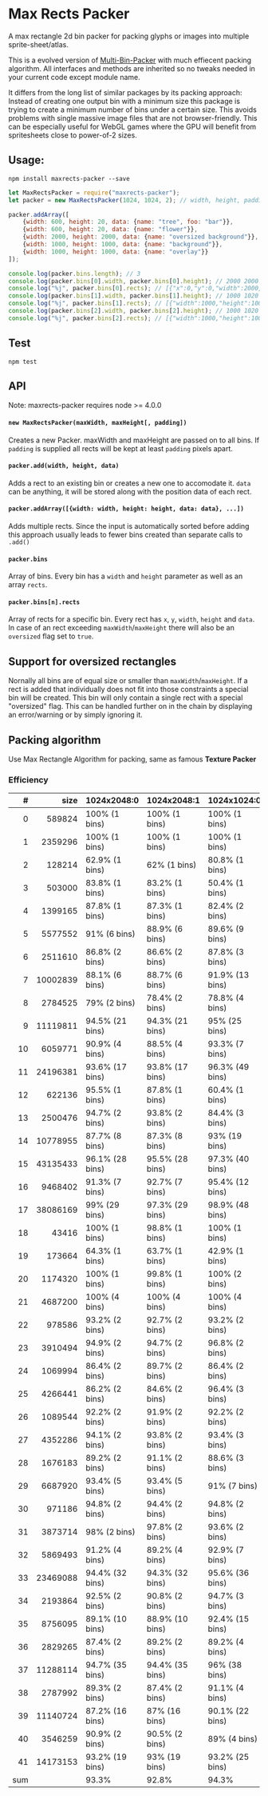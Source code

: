 # Max Rects Packer
A max rectangle 2d bin packer for packing glyphs or images into multiple sprite-sheet/atlas.

This is a evolved version of [Multi-Bin-Packer](https://github.com/marekventur/multi-bin-packer) with much effiecent packing algorithm. All interfaces and methods are inherited so no tweaks needed in your current code except module name.

It differs from the long list of similar packages by its packing approach: Instead of creating one output bin with a minimum size this package is trying to create a minimum number of bins under a certain size. This avoids problems with single massive image files that are not browser-friendly. This can be especially useful for WebGL games where the GPU will benefit from spritesheets close to power-of-2 sizes.

## Usage:
```
npm install maxrects-packer --save
```

```javascript
let MaxRectsPacker = require("maxrects-packer");
let packer = new MaxRectsPacker(1024, 1024, 2); // width, height, padding

packer.addArray([
    {width: 600, height: 20, data: {name: "tree", foo: "bar"}},
    {width: 600, height: 20, data: {name: "flower"}},
    {width: 2000, height: 2000, data: {name: "oversized background"}},
    {width: 1000, height: 1000, data: {name: "background"}},
    {width: 1000, height: 1000, data: {name: "overlay"}}
]);

console.log(packer.bins.length); // 3
console.log(packer.bins[0].width, packer.bins[0].height); // 2000 2000
console.log("%j", packer.bins[0].rects); // [{"x":0,"y":0,"width":2000,"height":2000,"data":{"name":"oversized background"},"oversized":true}]
console.log(packer.bins[1].width, packer.bins[1].height); // 1000 1020
console.log("%j", packer.bins[1].rects); // [{"width":1000,"height":1000,"x":0,"y":0,"data":{"name":"background"}},{"width":600,"height":20,"x":0,"y":1000,"data":{"name":"tree","foo":"bar"}}]
console.log(packer.bins[2].width, packer.bins[2].height); // 1000 1020
console.log("%j", packer.bins[2].rects); // [{"width":1000,"height":1000,"x":0,"y":0,"data":{"name":"overlay"}},{"width":600,"height":20,"x":0,"y":1000,"data":{"name":"flower"}}]
```

## Test
```
npm test
```

## API

Note: maxrects-packer requires node >= 4.0.0

#### ```new MaxRectsPacker(maxWidth, maxHeight[, padding])```
Creates a new Packer. maxWidth and maxHeight are passed on to all bins. If ```padding``` is supplied all rects will be kept at least ```padding``` pixels apart.

#### ```packer.add(width, height, data)```
Adds a rect to an existing bin or creates a new one to accomodate it. ```data``` can be anything, it will be stored along with the position data of each rect.

#### ```packer.addArray([{width: width, height: height, data: data}, ...])```
Adds multiple rects. Since the input is automatically sorted before adding this approach usually leads to fewer bins created than separate calls to ```.add()```

#### ```packer.bins```
Array of bins. Every bin has a ```width``` and ```height``` parameter as well as an array ```rects```.

#### ```packer.bins[n].rects```
Array of rects for a specific bin. Every rect has ```x```, ```y```, ```width```, ```height``` and ```data```. In case of an rect exceeding ```maxWidth```/```maxHeight``` there will also be an ```oversized``` flag set to ```true```.

## Support for oversized rectangles
Nornally all bins are of equal size or smaller than ```maxWidth```/```maxHeight```. If a rect is added that individually does not fit into those constraints a special bin will be created. This bin will only contain a single rect with a special "oversized" flag. This can be handled further on in the chain by displaying an error/warning or by simply ignoring it.

## Packing algorithm
Use Max Rectangle Algorithm for packing, same as famous **Texture Packer**
  
### Efficiency

|  #  |   size   |   1024x2048:0   |   1024x2048:1   |   1024x1024:0   |   1024x1024:1   |   2048:2048:1   |
| ---:| ---:     | :---            | :---            | :---            | :---            | :---            |
|   0 |   589824 | 100% (1 bins)   | 100% (1 bins)   | 100% (1 bins)   | 100% (1 bins)   | 100% (1 bins)   |
|   1 |  2359296 | 100% (1 bins)   | 100% (1 bins)   | 100% (1 bins)   | 100% (1 bins)   | 100% (1 bins)   |
|   2 |   128214 | 62.9% (1 bins)  | 62% (1 bins)    | 80.8% (1 bins)  | 79.6% (1 bins)  | 79.6% (1 bins)  |
|   3 |   503000 | 83.8% (1 bins)  | 83.2% (1 bins)  | 50.4% (1 bins)  | 49.9% (1 bins)  | 80.3% (1 bins)  |
|   4 |  1399165 | 87.8% (1 bins)  | 87.3% (1 bins)  | 82.4% (2 bins)  | 81.1% (2 bins)  | 72.2% (1 bins)  |
|   5 |  5577552 | 91% (6 bins)    | 88.9% (6 bins)  | 89.6% (9 bins)  | 88.8% (9 bins)  | 84.3% (2 bins)  |
|   6 |  2511610 | 86.8% (2 bins)  | 86.6% (2 bins)  | 87.8% (3 bins)  | 87.2% (3 bins)  | 80% (1 bins)    |
|   7 | 10002839 | 88.1% (6 bins)  | 88.7% (6 bins)  | 91.9% (13 bins) | 91.7% (13 bins) | 86.8% (3 bins)  |
|   8 |  2784525 | 79% (2 bins)    | 78.4% (2 bins)  | 78.8% (4 bins)  | 80.7% (4 bins)  | 82.6% (1 bins)  |
|   9 | 11119811 | 94.5% (21 bins) | 94.3% (21 bins) | 95% (25 bins)   | 95% (25 bins)   | 79.5% (4 bins)  |
|  10 |  6059771 | 90.9% (4 bins)  | 88.5% (4 bins)  | 93.3% (7 bins)  | 94.9% (7 bins)  | 90.6% (2 bins)  |
|  11 | 24196381 | 93.6% (17 bins) | 93.8% (17 bins) | 96.3% (49 bins) | 96.1% (49 bins) | 93.3% (7 bins)  |
|  12 |   622136 | 95.5% (1 bins)  | 87.8% (1 bins)  | 60.4% (1 bins)  | 60.2% (1 bins)  | 79.4% (1 bins)  |
|  13 |  2500476 | 94.7% (2 bins)  | 93.8% (2 bins)  | 84.4% (3 bins)  | 83.7% (3 bins)  | 60.8% (1 bins)  |
|  14 | 10778955 | 87.7% (8 bins)  | 87.3% (8 bins)  | 93% (19 bins)   | 93.9% (19 bins) | 89.9% (3 bins)  |
|  15 | 43135433 | 96.1% (28 bins) | 95.5% (28 bins) | 97.3% (40 bins) | 97.2% (40 bins) | 92% (19 bins)   |
|  16 |  9468402 | 91.3% (7 bins)  | 92.7% (7 bins)  | 95.4% (12 bins) | 95.4% (12 bins) | 77.7% (3 bins)  |
|  17 | 38086169 | 99% (29 bins)   | 97.3% (29 bins) | 98.9% (48 bins) | 98.6% (47 bins) | 95.9% (12 bins) |
|  18 |    43416 | 100% (1 bins)   | 98.8% (1 bins)  | 100% (1 bins)   | 98.8% (1 bins)  | 98.8% (1 bins)  |
|  19 |   173664 | 64.3% (1 bins)  | 63.7% (1 bins)  | 42.9% (1 bins)  | 42.4% (1 bins)  | 99.4% (1 bins)  |
|  20 |  1174320 | 100% (1 bins)   | 99.8% (1 bins)  | 100% (2 bins)   | 99.9% (2 bins)  | 66.5% (1 bins)  |
|  21 |  4687200 | 100% (4 bins)   | 100% (4 bins)   | 100% (4 bins)   | 100% (4 bins)   | 99.9% (2 bins)  |
|  22 |   978586 | 93.2% (2 bins)  | 92.7% (2 bins)  | 93.2% (2 bins)  | 92.7% (2 bins)  | 76% (1 bins)    |
|  23 |  3910494 | 94.9% (2 bins)  | 94.7% (2 bins)  | 96.8% (2 bins)  | 97.8% (2 bins)  | 90.3% (2 bins)  |
|  24 |  1069994 | 86.4% (2 bins)  | 89.7% (2 bins)  | 86.4% (2 bins)  | 89.7% (2 bins)  | 83.7% (1 bins)  |
|  25 |  4266441 | 86.2% (2 bins)  | 84.6% (2 bins)  | 96.4% (3 bins)  | 96.3% (3 bins)  | 86.3% (2 bins)  |
|  26 |  1089544 | 92.2% (2 bins)  | 91.9% (2 bins)  | 92.2% (2 bins)  | 91.9% (2 bins)  | 84.4% (1 bins)  |
|  27 |  4352286 | 94.1% (2 bins)  | 93.8% (2 bins)  | 93.4% (3 bins)  | 93.4% (3 bins)  | 92% (2 bins)    |
|  28 |  1676183 | 89.2% (2 bins)  | 91.1% (2 bins)  | 88.6% (3 bins)  | 86.9% (3 bins)  | 79.5% (1 bins)  |
|  29 |  6687920 | 93.4% (5 bins)  | 93.4% (5 bins)  | 91% (7 bins)    | 90.9% (7 bins)  | 89% (3 bins)    |
|  30 |   971186 | 94.8% (2 bins)  | 94.4% (2 bins)  | 94.8% (2 bins)  | 94.4% (2 bins)  | 75.5% (1 bins)  |
|  31 |  3873714 | 98% (2 bins)    | 97.8% (2 bins)  | 93.6% (2 bins)  | 95.1% (2 bins)  | 95.5% (2 bins)  |
|  32 |  5869493 | 91.2% (4 bins)  | 89.2% (4 bins)  | 92.9% (7 bins)  | 92.5% (7 bins)  | 88.4% (2 bins)  |
|  33 | 23469088 | 94.4% (32 bins) | 94.3% (32 bins) | 95.6% (36 bins) | 95.7% (36 bins) | 92.5% (7 bins)  |
|  34 |  2193864 | 92.5% (2 bins)  | 90.8% (2 bins)  | 94.7% (3 bins)  | 90.4% (3 bins)  | 81% (1 bins)    |
|  35 |  8756095 | 89.1% (10 bins) | 88.9% (10 bins) | 92.4% (15 bins) | 91% (15 bins)   | 93.9% (3 bins)  |
|  36 |  2829265 | 87.4% (2 bins)  | 89.2% (2 bins)  | 89.2% (4 bins)  | 89.2% (4 bins)  | 89.5% (1 bins)  |
|  37 | 11288114 | 94.7% (35 bins) | 94.4% (35 bins) | 96% (38 bins)   | 95.8% (38 bins) | 90.8% (4 bins)  |
|  38 |  2787992 | 89.3% (2 bins)  | 87.4% (2 bins)  | 91.1% (4 bins)  | 90.6% (4 bins)  | 87.7% (1 bins)  |
|  39 | 11140724 | 87.2% (16 bins) | 87% (16 bins)   | 90.1% (22 bins) | 91% (22 bins)   | 90% (4 bins)    |
|  40 |  3546259 | 90.9% (2 bins)  | 90.5% (2 bins)  | 89% (4 bins)    | 88.5% (4 bins)  | 85.4% (1 bins)  |
|  41 | 14173153 | 93.2% (19 bins) | 93% (19 bins)   | 93.2% (25 bins) | 93.5% (25 bins) | 92.6% (4 bins)  |
| sum |          | 93.3%           | 92.8%           | 94.3%           | 94.3%           | 89.6%           |
